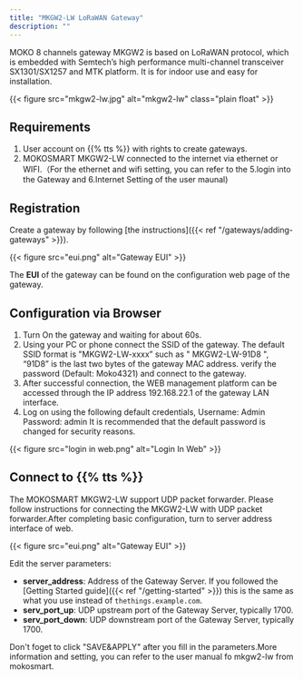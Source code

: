 ```yaml
---
title: "MKGW2-LW LoRaWAN Gateway"
description: ""
---
```


MOKO 8 channels gateway MKGW2 is based on LoRaWAN protocol, which is embedded with Semtech’s high performance multi-channel transceiver SX1301/SX1257 and MTK platform. It is for
indoor use and easy for installation. 

{{< figure src="mkgw2-lw.jpg" alt="mkgw2-lw" class="plain float" >}}

<!--more-->

## Requirements

1. User account on {{% tts %}} with rights to create gateways.
2. MOKOSMART MKGW2-LW connected to the internet via ethernet or WIFI.（For the ethernet and wifi setting, you can refer to the  5.login into the Gateway and 6.Internet Setting of the user maunal)

## Registration

Create a gateway by following [the instructions]({{< ref "/gateways/adding-gateways" >}}). 

{{< figure src="eui.png" alt="Gateway EUI" >}}

The **EUI** of the gateway can be found on the configuration web page of the gateway. 

## Configuration via Browser

1. Turn On the gateway and waiting for about 60s.
2. Using your PC or phone connect the SSID of the gateway. The default SSID format is "MKGW2-LW-xxxx” such as " MKGW2-LW-91D8 ", “91D8” is the last two bytes of the gateway MAC address. verify the password (Default: Moko4321) and connect to the gateway.
3. After successful connection, the WEB management platform can be accessed through the IP address 192.168.22.1 of the gateway LAN interface.
4. Log on using the following default credentials, Username: Admin Password: admin
It is recommended that the default password is changed for security reasons.

{{< figure src="login in web.png" alt="Login In Web" >}}

## Connect to {{% tts %}}

The MOKOSMART MKGW2-LW  support  UDP packet forwarder. Please follow instructions for connecting the MKGW2-LW with UDP packet forwarder.After completing basic configuration, turn to server address interface of web.

{{< figure src="eui.png" alt="Gateway EUI" >}}

Edit the server parameters:

- **server_address**: Address of the Gateway Server. If you followed the [Getting Started guide]({{< ref "/getting-started" >}}) this is the same as what you use instead of `thethings.example.com`.
- **serv_port_up**: UDP upstream port of the Gateway Server, typically 1700.
- **serv_port_down**: UDP downstream port of the Gateway Server, typically 1700.

Don't foget to click "SAVE&APPLY" after you  fill in the parameters.More information and setting, you can refer to the user manual fo mkgw2-lw from mokosmart.
